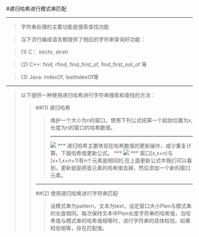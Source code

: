 #递归哈希进行模式串匹配
***
>字符串处理的主要功能是搜索查找功能

>当下流行编成语言都提供了相应的字符串查询好功能：

> (1) C： strchr, strstr

> (2) C++: find, rfind, find_first_of, find_first_not_of 等

> (3) Java: indexOf, lastIndexOf等

***
>以下提供一种使用递归哈希进行字符串搜索和查找的方法：
>>##(1) 递归哈希
>>>维护一个大小为n的窗口。使用下列公式结算一个起始位置为x,长度为n的窗口的哈希数值。
>>>***
>>><img src="http://www.forkosh.com/mathtex.cgi?  \Large h_x = (s_xB^n-1 + s_x-1B^n-2 + ... + s_x+n-2B^1 + s_x+n-1B^0)  mod P">
>>>***
>>>递归哈希主要体现在哈希数值的更新操作，减少重复计算。下面哈希值更新公式。
>>>***
>>><img src="http://www.forkosh.com/mathtex.cgi?  \Large h_x+1 = [(h_x +P- (s_xB^n-1) mod P) mod P *B + s_(x+1)+(n-1)B^0] mod P">
>>>***
>>>窗口[x,x+n)与[x+1,x+n+1)有n个元素是相同的,在上面更新公式中我们可以看到，更新就是把首元素的哈希值去掉，然后添加一个新的窗口元素。
>>***
>> ##(2) 使用递归哈希进行字符串匹配
>>> 设模式串为pattern，文本为text，设定窗口大小Plen与模式串的长度相同。每次保持文本中Plen长度字符串的哈希值，当哈希值与模式串的哈希值相等时，进行字符串的具体校验。如果校验相等，存在匹配值。
    
    

    
    
